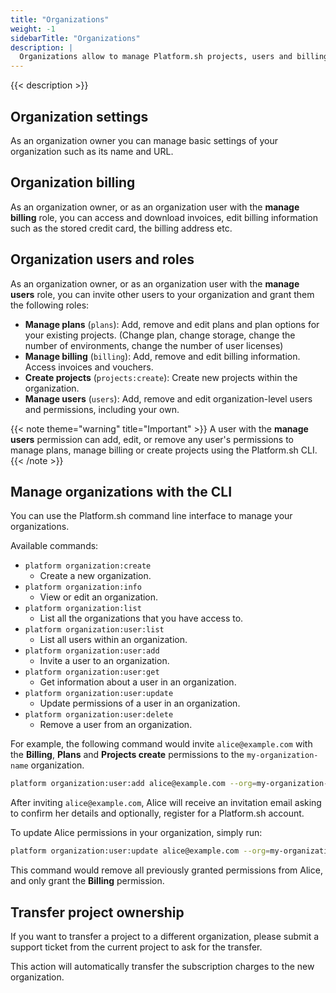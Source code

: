```yaml
---
title: "Organizations"
weight: -1
sidebarTitle: "Organizations"
description: |
  Organizations allow to manage Platform.sh projects, users and billing.
---
```


{{< description >}}

## Organization settings

As an organization owner you can manage basic settings of your organization such as its name and URL.

## Organization billing

As an organization owner, or as an organization user with the **manage billing** role, you can access and download invoices, edit billing information such as the stored credit card, the billing address etc. 

## Organization users and roles

As an organization owner, or as an organization user with the **manage users** role, you can invite other users to your organization and grant them the following roles:

* **Manage plans** (`plans`): Add, remove and edit plans and plan options for your existing projects. (Change plan, change storage, change the number of environments, change the number of user licenses)
* **Manage billing** (`billing`): Add, remove and edit billing information. Access invoices and vouchers.
* **Create projects** (`projects:create`): Create new projects within the organization.
* **Manage users** (`users`): Add, remove and edit organization-level users and permissions, including your own.

{{< note theme="warning" title="Important" >}}
A user with the **manage users** permission can add, edit, or remove any user's permissions to manage plans, manage billing or create projects using the Platform.sh CLI.
{{< /note >}}

## Manage organizations with the CLI

You can use the Platform.sh command line interface to manage your organizations.

Available commands:

* `platform organization:create`
  * Create a new organization.
* `platform organization:info`
  * View or edit an organization.
* `platform organization:list`
  * List all the organizations that you have access to.
* `platform organization:user:list`
  * List all users within an organization.
* `platform organization:user:add`
  * Invite a user to an organization.
* `platform organization:user:get`
  * Get information about a user in an organization.
* `platform organization:user:update`
  * Update permissions of a user in an organization.
* `platform organization:user:delete`
  * Remove a user from an organization.

For example, the following command would invite `alice@example.com` with the **Billing**, **Plans** and **Projects create** permissions to the `my-organization-name` organization.

```bash
platform organization:user:add alice@example.com --org=my-organization-name --permission=billing,plans,projects:create
```

After inviting `alice@example.com`, Alice will receive an invitation email asking to confirm her details and optionally, register for a Platform.sh account.

To update Alice permissions in your organization, simply run:

```bash
platform organization:user:update alice@example.com --org=my-organization-name --permission=billing
```

This command would remove all previously granted permissions from Alice, and only grant the **Billing** permission.

## Transfer project ownership

If you want to transfer a project to a different organization, please submit a support ticket from the current project to ask for the transfer.

This action will automatically transfer the subscription charges to the new organization.
